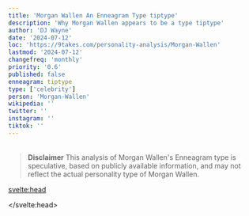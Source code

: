 ```yaml
---
title: 'Morgan Wallen An Enneagram Type tiptype'
description: 'Why Morgan Wallen appears to be a type tiptype'
author: 'DJ Wayne'
date: '2024-07-12'
loc: 'https://9takes.com/personality-analysis/Morgan-Wallen'
lastmod: '2024-07-12'
changefreq: 'monthly'
priority: '0.6'
published: false
enneagram: tiptype
type: ['celebrity']
person: 'Morgan-Wallen'
wikipedia: ''
twitter: ''
instagram: ''
tiktok: ''
---
```


<!--
    childhood and upbringing
    first big success
    style habits and quirks that relate to their personality type
    stressful moments in their life and how they handled them
    comfort- moments in their life where they are doing well and killing it
-->
<!-- // keywords:  -->

<script>
	// import  PopCard  from "$lib/components/atoms/PopCard.svelte";
import BlogPurpose from '$lib/components/blog/BlogPurpose.svelte'
</script>

<div
	style="display: flex;
    justify-content: center;
    margin: 1rem 0;
	"
>
	<!-- <PopCard
		image={`/types/tiptypes/${'Morgan-Wallen'}.webp`}
		enneagramType={tiptype}
		showIcon={false}
		displayText="Morgan Wallen"
		subtext=""
	/> -->
</div>

> **Disclaimer** This analysis of Morgan Wallen's Enneagram type is speculative, based on publicly available information, and may not reflect the actual personality type of Morgan Wallen.

<p class="firstLetter"></p>

<svelte:head>

<script type="application/ld+json">

</script>

</svelte:head>

<style lang="scss"></style>
